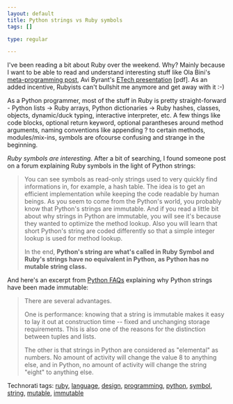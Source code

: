 ```yaml
--- 
layout: default
title: Python strings vs Ruby symbols
tags: []

type: regular

---
```

<p>I've been reading a bit about Ruby over the weekend. Why? Mainly because I want to&nbsp;be able to read and understand&nbsp;interesting stuff like Ola Bini's <a href="http://ola-bini.blogspot.com/2006/09/ruby-metaprogramming-techniques.html">meta-programming post</a>, Avi Byrant's <a href="http://smallthought.com/avi/etech.pdf">ETech presentation</a>&nbsp;[pdf]. As an added incentive, Rubyists can't&nbsp;bullshit me anymore and get away with it :-)</p> <p>As a Python programmer, most of the stuff in Ruby is pretty straight-forward - Python lists -&gt; Ruby arrays, Python dictionaries -&gt; Ruby hashes, classes, objects, dynamic/duck typing, interactive interpreter, etc.&nbsp;A few things like code blocks, optional return keyword, optional parantheses around method arguments, naming conventions like appending ? to certain methods, modules/mix-ins, symbols are ofcourse confusing and strange in the beginning.</p> <p><em>Ruby symbols are interesting</em>. After a bit of searching, I found someone post on a forum explaining Ruby symbols in the light of Python strings:</p> <blockquote> <p>You can see symbols as read-only strings used to very quickly find informations in, for example, a hash table. The idea is to get an efficient implementation while keeping the code readable by human beings. As you seem to come from the Python's world, you probably know that Python's strings are immutable. And if you read a little bit about why strings in Python are immutable, you will see it's because they wanted to optimize the method lookup. Also you will learn that short Python's string are coded differently so that a simple integer lookup is used for method lookup. </p> <p>In the end, <strong>Python's string are what's called in Ruby Symbol and Ruby's strings have no equivalent in Python, as Python has no mutable string class.</strong></p></blockquote> <p>And here's an excerpt from <a href="http://www.python.org/doc/faq/general/#why-are-python-strings-immutable">Python FAQs</a> explaining why Python strings have been made immutable:</p> <blockquote> <p>There are several advantages.</p> <p>One is performance: knowing that a string is immutable makes it easy to lay it out at construction time -- fixed and unchanging storage requirements. This is also one of the reasons for the distinction between tuples and lists.  <p>The other is that strings in Python are considered as "elemental" as numbers. No amount of activity will change the value 8 to anything else, and in Python, no amount of activity will change the string "eight" to anything else.</p></blockquote> <div class="wlWriterSmartContent" id="0767317B-992E-4b12-91E0-4F059A8CECA8:4c2b5f8f-94cd-44ab-9a26-ec0000988d97" contenteditable="false" style="padding-right: 0px; display: inline; padding-left: 0px; padding-bottom: 0px; margin: 0px; padding-top: 0px">Technorati tags: <a href="http://technorati.com/tags/ruby" rel="tag">ruby</a>, <a href="http://technorati.com/tags/language" rel="tag">language</a>, <a href="http://technorati.com/tags/design" rel="tag">design</a>, <a href="http://technorati.com/tags/programming" rel="tag">programming</a>, <a href="http://technorati.com/tags/python" rel="tag">python</a>, <a href="http://technorati.com/tags/symbol" rel="tag">symbol</a>, <a href="http://technorati.com/tags/string" rel="tag">string</a>, <a href="http://technorati.com/tags/mutable" rel="tag">mutable</a>, <a href="http://technorati.com/tags/immutable" rel="tag">immutable</a></div>
